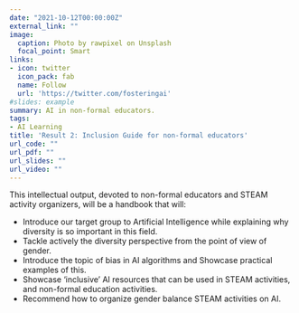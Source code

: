```yaml
---
date: "2021-10-12T00:00:00Z"
external_link: ""
image:
  caption: Photo by rawpixel on Unsplash
  focal_point: Smart
links:
- icon: twitter
  icon_pack: fab
  name: Follow
  url: 'https://twitter.com/fosteringai'
#slides: example
summary: AI in non-formal educators.
tags:
- AI Learning
title: 'Result 2: Inclusion Guide for non-formal educators'
url_code: ""
url_pdf: ""
url_slides: ""
url_video: ""
---
```


This intellectual output, devoted to non-formal educators and STEAM activity organizers, will be a handbook that will:
- Introduce our target group to Artificial Intelligence while explaining why diversity is so important in this field.
- Tackle actively the diversity perspective from the point of view of gender.
- Introduce the topic of bias in AI algorithms and Showcase practical examples of this.
- Showcase ‘inclusive’ AI resources that can be used in STEAM activities, and non-formal education activities.
- Recommend how to organize gender balance STEAM activities on AI.
